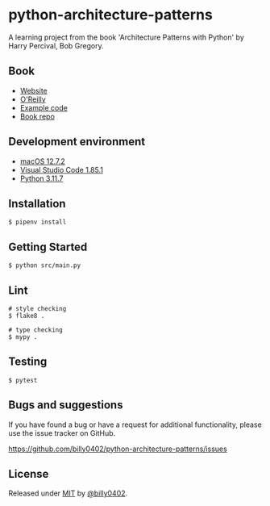# python-architecture-patterns

A learning project from the book 'Architecture Patterns with Python' by Harry Percival, Bob Gregory.

## Book

- [Website](https://www.cosmicpython.com/)
- [O'Reilly](https://www.oreilly.com/library/view/architecture-patterns-with/9781492052197/)
- [Example code](https://github.com/cosmicpython/code)
- [Book repo](https://github.com/cosmicpython/book)

## Development environment

- [macOS 12.7.2](https://www.apple.com/tw/macos/monterey/)
- [Visual Studio Code 1.85.1](https://code.visualstudio.com/)
- [Python 3.11.7](https://www.python.org/)

## Installation

```shell
$ pipenv install
```

## Getting Started

```shell
$ python src/main.py
```

## Lint

```shell
# style checking
$ flake8 .

# type checking
$ mypy .
```

## Testing

```shell
$ pytest
```

## Bugs and suggestions

If you have found a bug or have a request for additional functionality, please use the issue tracker on GitHub.

https://github.com/billy0402/python-architecture-patterns/issues

## License

Released under [MIT](/LICENSE) by [@billy0402](https://github.com/billy0402).
